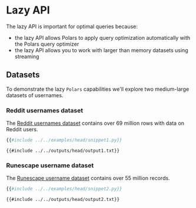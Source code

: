 # Lazy API

The lazy API is important for optimal queries because: 
- the lazy API allows Polars to apply query optimization automatically with the Polars query optimizer
- the lazy API allows you to work with larger than memory datasets using streaming

## Datasets
To demonstrate the lazy `Polars` capabilities we'll explore two medium-large
datasets of usernames.

### Reddit usernames dataset

The [Reddit usernames dataset](https://www.reddit.com/r/datasets/comments/9i8s5j/dataset_metadata_for_69_million_reddit_users_in/)
contains over 69 million rows with data on Reddit users. 

```python
{{#include ../../examples/head/snippet1.py}}
```

```text
{{#include ../../outputs/head/output1.txt}}
```
### Runescape username dataset
The [Runescape username dataset](https://github.com/RuneStar/name-cleanup-2014)
contains over 55 million records.

```python
{{#include ../../examples/head/snippet2.py}}
```

```text
{{#include ../../outputs/head/output2.txt}}
```
